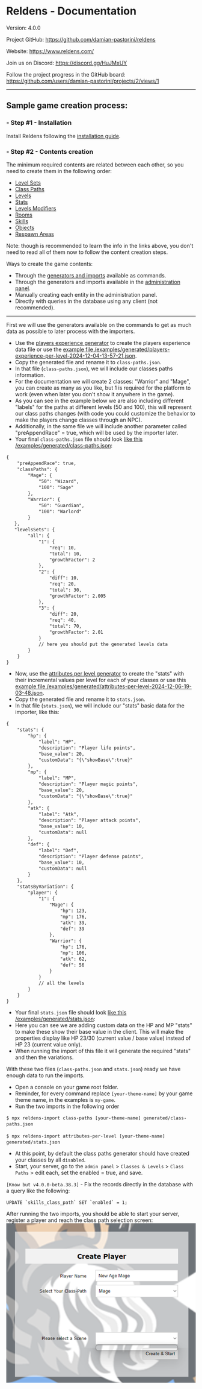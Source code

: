# Reldens - Documentation

Version: 4.0.0

Project GitHub: https://github.com/damian-pastorini/reldens

Website: https://www.reldens.com/

Join us on Discord: https://discord.gg/HuJMxUY

Follow the project progress in the GitHub board: https://github.com/users/damian-pastorini/projects/2/views/1

---

## Sample game creation process:

### - Step #1 - Installation

Install Reldens following the [installation guide](https://github.com/damian-pastorini/reldens-docs/blob/master/installation.md).

### - Step #2 - Contents creation

The minimum required contents are related between each other, so you need to create them in the following order:

- [Level Sets](https://github.com/damian-pastorini/reldens-docs/blob/master/entities/levels-set.md)
- [Class Paths](https://github.com/damian-pastorini/reldens-docs/blob/master/entities/class-path.md)
- [Levels](https://github.com/damian-pastorini/reldens-docs/blob/master/entities/level.md)
- [Stats](https://github.com/damian-pastorini/reldens-docs/blob/master/entities/stats.md)
- [Levels Modifiers](https://github.com/damian-pastorini/reldens-docs/blob/master/entities/level-modifiers.md)
- [Rooms](https://github.com/damian-pastorini/reldens-docs/blob/master/entities/rooms.md)
- [Skills](https://github.com/damian-pastorini/reldens-docs/blob/master/entities/skill.md)
- [Objects](https://github.com/damian-pastorini/reldens-docs/blob/master/entities/objects.md)
- [Respawn Areas](https://github.com/damian-pastorini/reldens-docs/blob/master/entities/respawn-areas.md)

Note: though is recommended to learn the info in the links above, you don't need to read all of them now to follow the content creation steps.

Ways to create the game contents:
- Through the [generators and imports](https://github.com/damian-pastorini/reldens-docs/blob/master/generators-and-imports.md) available as commands.
- Through the generators and imports available in the [administration panel](https://github.com/damian-pastorini/reldens-docs/blob/master/administration-panel.md).
- Manually creating each entity in the administration panel.
- Directly with queries in the database using any client (not recommended).

---

First we will use the generators available on the commands to get as much data as possible to later process with the importers.

- Use the [players experience generator](https://github.com/damian-pastorini/reldens-docs/blob/master/generators/players-experience-per-level.md) to create the players experience data file or use the [example file /examples/generated/players-experience-per-level-2024-12-04-13-57-21.json](https://github.com/damian-pastorini/reldens-docs/blob/master/examples/generated/players-experience-per-level-2024-12-04-13-57-21.json).
- Copy the generated file and rename it to `class-paths.json`.
- In that file (`class-paths.json`), we will include our classes paths information.
- For the documentation we will create 2 classes: "Warrior" and "Mage", you can create as many as you like, but 1 is required for the platform to work (even when later you don't show it anywhere in the game).
- As you can see in the example below we are also including different "labels" for the paths at different levels (50 and 100), this will represent our class paths changes (with code you could customize the behavior to make the players change classes through an NPC).
- Additionally, in the same file we will include another parameter called "preAppendRace" = true, which will be used by the importer later.
- Your final `class-paths.json` file should look [like this /examples/generated/class-paths.json](https://github.com/damian-pastorini/reldens-docs/blob/master/examples/generated/class-paths.json):
```
{
    "preAppendRace": true,
    "classPaths": {
        "Mage": {
            "50": "Wizard",
            "100": "Sage"
        },
        "Warrior": {
            "50": "Guardian",
            "100": "Warlord"
        }
   },
   "levelsSets": {
        "all": {
            "1": {
                "req": 10,
                "total": 10,
                "growthFactor": 2
            },
            "2": {
                "diff": 10,
                "req": 20,
                "total": 30,
                "growthFactor": 2.005
            },
            "3": {
                "diff": 20,
                "req": 40,
                "total": 70,
                "growthFactor": 2.01
            }
            // here you should put the generated levels data
        }
    }
}
```
- Now, use the [attributes per level generator](https://github.com/damian-pastorini/reldens-docs/blob/master/generators/attributes-per-level.md) to create the "stats" with their incremental values per level for each of your classes or use this [example file /examples/generated/attributes-per-level-2024-12-06-19-03-48.json](https://github.com/damian-pastorini/reldens-docs/blob/master/examples/generated/attributes-per-level-2024-12-06-19-03-48.json).
- Copy the generated file and rename it to `stats.json`.
- In that file (`stats.json`), we will include our "stats" basic data for the importer, like this:
```
{
    "stats": {
        "hp": {
            "label": "HP",
            "description": "Player life points",
            "base_value": 20,
            "customData": "{\"showBase\":true}"
        },
        "mp": {
            "label": "MP",
            "description": "Player magic points",
            "base_value": 20,
            "customData": "{\"showBase\":true}"
        },
        "atk": {
            "label": "Atk",
            "description": "Player attack points",
            "base_value": 10,
            "customData": null
        },
        "def": {
            "label": "Def",
            "description": "Player defense points",
            "base_value": 10,
            "customData": null
        }
    },
    "statsByVariation": {
        "player": {
            "1": {
                "Mage": {
                    "hp": 123,
                    "mp": 176,
                    "atk": 39,
                    "def": 39
                },
                "Warrior": {
                    "hp": 176,
                    "mp": 106,
                    "atk": 62,
                    "def": 56
                }
            }
            // all the levels 
        }
    }
}
```
- Your final `stats.json` file should look [like this /examples/generated/stats.json](https://github.com/damian-pastorini/reldens-docs/blob/master/examples/generated/stats.json):
- Here you can see we are adding custom data on the HP and MP "stats" to make these show their base value in the client. This will make the properties display like HP 23/30 (current value / base value) instead of HP 23 (current value only).
- When running the import of this file it will generate the required "stats" and then the variations. 

With these two files (`class-paths.json` and `stats.json`) ready we have enough data to run the imports.
- Open a console on your game root folder.
- Reminder, for every command replace `[your-theme-name]` by your game theme name, in the examples is `my-game`.
- Run the two imports in the following order
```
$ npx reldens-import class-paths [your-theme-name] generated/class-paths.json

$ npx reldens-import attributes-per-level [your-theme-name] generated/stats.json
```
- At this point, by default the class paths generator should have created your classes by all `disabled`.
- Start, your server, go to the `admin panel` > `Classes & Levels` >  `Class Paths` > edit each, set the enabled = true, and save.

`[Know but v4.0.0-beta.38.3]` - Fix the records directly in the database with a query like the following:

```
UPDATE `skills_class_path` SET `enabled` = 1;
```


After running the two imports, you should be able to start your server, register a player and reach the class path selection screen:
![Reldens - Player creation screen without scene](https://github.com/damian-pastorini/reldens-docs/blob/master/screenshots/client-player-creation-none-scene.png)

